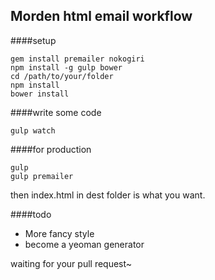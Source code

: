 Morden html email workflow
-------------
####setup

    gem install premailer nokogiri
    npm install -g gulp bower
    cd /path/to/your/folder
    npm install
    bower install

####write some code

    gulp watch

####for production

    gulp
    gulp premailer

then index.html in dest folder is what you want.

####todo

* More fancy style
* become a yeoman generator

waiting for your pull request~
